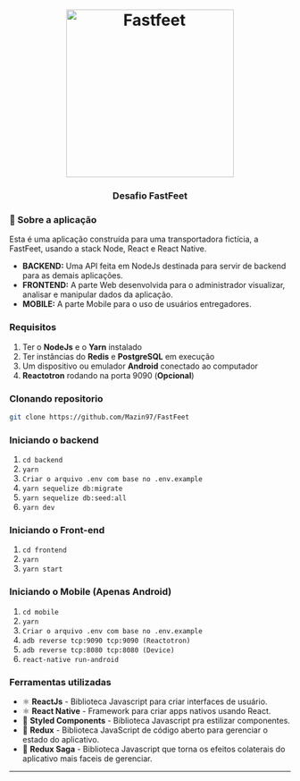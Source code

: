<h1 align="center">
  <img alt="Fastfeet" title="Fastfeet" src=".github/logo.png" width="300px" />
</h1>

<h3 align="center">
  Desafio  FastFeet
</h3>

### 📜 Sobre a aplicação

Esta é uma aplicação construída para uma transportadora fictícia, a FastFeet, usando a stack Node, React e React Native.

- **BACKEND:** Uma API feita em NodeJs destinada para servir de backend para as demais aplicações.
- **FRONTEND:** A parte Web desenvolvida para o administrador visualizar, analisar e manipular dados da aplicação.
- **MOBILE:** A parte Mobile para o uso de usuários entregadores.

### Requisitos

1. Ter o **NodeJs** e o **Yarn** instalado
2. Ter instâncias do **Redis** e **PostgreSQL** em execução
3. Um dispositivo ou emulador **Android** conectado ao computador
4. **Reactotron** rodando na porta 9090 (**Opcional**)

### Clonando repositorio

```sh
git clone https://github.com/Mazin97/FastFeet
```

### Iniciando o backend

1. `cd backend`
2. `yarn`
3. `Criar o arquivo .env com base no .env.example`
4. `yarn sequelize db:migrate`
5. `yarn sequelize db:seed:all`
6. `yarn dev`

### Iniciando o Front-end

1. `cd frontend`
2. `yarn`
3. `yarn start`

### Iniciando o Mobile (Apenas Android)

1. `cd mobile`
2. `yarn`
3. `Criar o arquivo .env com base no .env.example`
4. `adb reverse tcp:9090 tcp:9090 (Reactotron)`
5. `adb reverse tcp:8080 tcp:8080 (Device)`
6. `react-native run-android`

### Ferramentas utilizadas

- ⚛️ **ReactJs** - Biblioteca Javascript para criar interfaces de usuário.
- ⚛️ **React Native** - Framework para criar apps nativos usando React.
- 💅 **Styled Components** - Biblioteca Javascript pra estilizar componentes.
- 🔁 **Redux** - Biblioteca JavaScript de código aberto para gerenciar o estado do aplicativo.
- 🔂 **Redux Saga** - Biblioteca Javascript que torna os efeitos colaterais do aplicativo mais faceis de gerenciar.

<hr>
